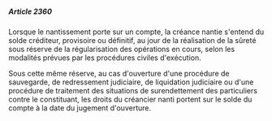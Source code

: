 ##### Article 2360

Lorsque le nantissement porte sur un compte, la créance nantie s'entend du solde créditeur, provisoire ou définitif, au jour de la réalisation de la sûreté sous réserve de la régularisation des opérations en cours, selon les modalités prévues par les procédures civiles d'exécution.

Sous cette même réserve, au cas d'ouverture d'une procédure de sauvegarde, de redressement judiciaire, de liquidation judiciaire ou d'une procédure de traitement des situations de surendettement des particuliers contre le constituant, les droits du créancier nanti portent sur le solde du compte à la date du jugement d'ouverture.

